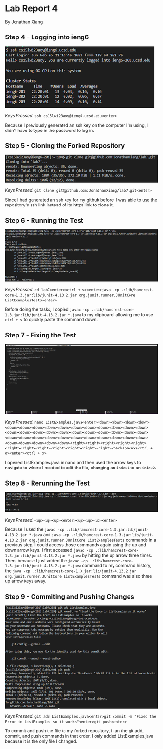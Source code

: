 # Lab Report 4
By Jonathan Xiang

## Step 4 - Logging into ieng6

![](Step4LogIn.png)

*Keys Pressed:* `ssh cs15lwi23aoy@ieng6.ucsd.edu<enter>`

Because I previously generated an ssh key on the computer I'm using, I didn't have to type in the password to log in.

## Step 5 - Cloning the Forked Repository

![](Step5Fork.png)

*Keys Pressed:* `git clone git@github.com:JonathanXiang/lab7.git<enter>`

Since I had generated an ssh key for my github before, I was able to use the repository's ssh link instead of its https link to clone it.

## Step 6 - Running the Test

![](Step6Test.png)

*Keys Pressed:* `cd lab7<enter><ctrl + v><enter>java -cp .:lib/hamcrest-core-1.3.jar:lib/junit-4.13.2.jar org.junit.runner.JUnitCore ListExamplesTests<enter>`

Before doing the tasks, I copied `javac -cp .:lib/hamcrest-core-1.3.jar:lib/junit-4.13.2.jar *.java` to my clipboard, allowing me to use `ctrl + v` to quickly paste the command down.

## Step 7 - Fixing the Test

![](Step7Nano.png)

*Keys Pressed:* `nano ListExamples.java<enter><down><down><down><down><down><down><down><down><down><down><down><down><down><down><down><down><down><down><down><down><down><down><down><down><down><down><down><down><down><down><down><down><down><down><down><down><down><down><down><down><down><down><right><right><right><right><right><right><right><right><right><right><right><right><backspace>2<ctrl + o><enter><ctrl + x>`

I opened ListExamples.java in nano and then used the arrow keys to navigate to where I needed to edit the file, changing an `index1` to an `index2`.

## Step 8 - Rerunning the Test

![](Step8TestRerun.png)

*Keys Pressed:* `<up><up><up><enter><up><up><up><enter>`

Because I used the `javac -cp .:lib/hamcrest-core-1.3.jar:lib/junit-4.13.2.jar *.java` and `java -cp .:lib/hamcrest-core-1.3.jar:lib/junit-4.13.2.jar org.junit.runner.JUnitCore ListExamplesTests` commands in a previous step, I could access those commands again using the up and down arrow keys. I first accessed `javac -cp .:lib/hamcrest-core-1.3.jar:lib/junit-4.13.2.jar *.java` by hitting the up arrow three times. Then, because I just added the `javac -cp .:lib/hamcrest-core-1.3.jar:lib/junit-4.13.2.jar *.java` command to my command history, the `java -cp .:lib/hamcrest-core-1.3.jar:lib/junit-4.13.2.jar org.junit.runner.JUnitCore ListExamplesTests` command was also three up arrow keys away.

## Step 9 - Commiting and Pushing Changes

![](Step9Push.png)

*Keys Pressed:* `git add ListExamples.java<enter>git commit -m "Fixed the Error in ListExamples so it works"<enter>git push<enter>`

To commit and push the file to my forked repository, I ran the git add, commit, and push commands in that order. I only added ListExamples.java because it is the only file I changed.
